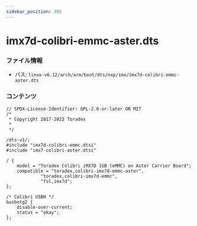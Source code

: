 ```yaml
---
sidebar_position: 495
---
```

# imx7d-colibri-emmc-aster.dts

### ファイル情報

- パス: `linux-v6.12/arch/arm/boot/dts/nxp/imx/imx7d-colibri-emmc-aster.dts`

### コンテンツ

```dts
// SPDX-License-Identifier: GPL-2.0-or-later OR MIT
/*
 * Copyright 2017-2022 Toradex
 *
 */

/dts-v1/;
#include "imx7d-colibri-emmc.dtsi"
#include "imx7-colibri-aster.dtsi"

/ {
	model = "Toradex Colibri iMX7D 1GB (eMMC) on Aster Carrier Board";
	compatible = "toradex,colibri-imx7d-emmc-aster",
		     "toradex,colibri-imx7d-emmc",
		     "fsl,imx7d";
};

/* Colibri USBH */
&usbotg2 {
	disable-over-current;
	status = "okay";
};

```
